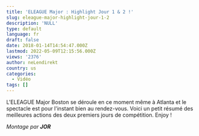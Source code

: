 ```yaml
---
title: 'ELEAGUE Major : Highlight Jour 1 & 2 !'
slug: eleague-major-highlight-jour-1-2
description: 'NULL'
type: default
language: fr
draft: false
date: 2018-01-14T14:54:47.000Z
lastmod: 2022-05-09T12:15:56.000Z
views: '2376'
author: neLendirekt
country: us
categories:
  - Vidéo
tags: []
---
```

L'ELEAGUE Major Boston se déroule en ce moment même à Atlanta et le spectacle est pour l'instant bien au rendez-vous. Voici un petit résumé des meilleures actions des deux premiers jours de compétition. Enjoy !

_Montage par_ **_JOR_**
